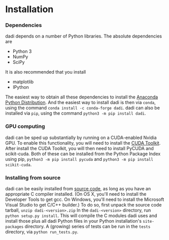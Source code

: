 # Installation

### Dependencies

dadi depends on a number of Python libraries. The absolute dependencies are

- Python 3
- NumPy
- SciPy

It is also recommended that you install

- matplotlib
- IPython

The easiest way to obtain all these dependencies to install the [Anaconda Python Distribution](https://www.anaconda.com/distribution/). And the easiest way to install dadi is then via `conda`, using the command `conda install -c conda-forge dadi`. dadi can also be installed via `pip`, using the command `python3 -m pip install dadi`.

### GPU computing

dadi can be sped up substantially by running on a CUDA-enabled Nvidia GPU. 
To enable this functionality, you will need to install the [CUDA Toolkit](https://developer.nvidia.com/cuda-downloads).
After install the CUDA Toolkit, you will then need to install PyCUDA and scikit-cuda. 
Both of these can be installed from the Python Package Index using pip, `python3 -m pip install pycuda` and `python3 -m pip install scikit-cuda`.

### Installing from source

dadi can be easily installed from [source code](https://bitbucket.org/gutenkunstlab/dadi/src/master/), as long as you have an appropriate C compiler installed. (On OS X, you'll need to install the Developer Tools to get gcc. On Windows, you'll need to install the Microsoft Visual Studio to get C/C++ builder.) To do so, first unpack the source code tarball, `unzip dadi-<version>.zip` In the `dadi-<version>` directory, run `python setup.py install`. This will compile the C modules dadi uses and install those plus all dadi Python files in your Python installation's `site-packages` directory. A (growing) series of tests can be run in the `tests` directory, via `python run_tests.py`.
